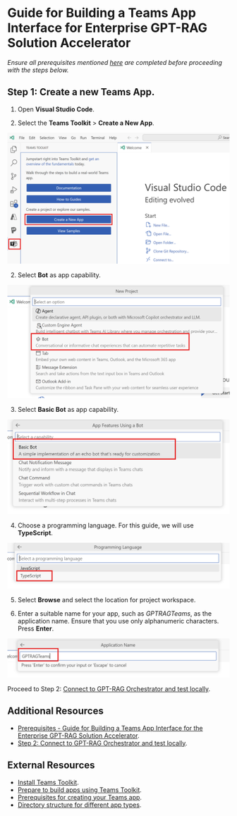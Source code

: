 # Guide for Building a Teams App Interface for Enterprise GPT-RAG Solution Accelerator

*Ensure all prerequisites mentioned [here](TEAMS_INTEGRATION_MAIN.md) are completed before proceeding with the steps below.*

## Step 1: Create a new Teams App.

1. Open **Visual Studio Code**. 

2. Select the **Teams Toolkit** > **Create a New App**.

![Teams Toolkit, Create New App](../media/teams-guide-Step1a.png)

2. Select **Bot** as app capability.

![Bot](../media/teams-guide-Step1b.png)

3. Select **Basic Bot** as app capability.

![Basic Bot](../media/teams-guide-Step1c.png)

4. Choose a programming language. For this guide, we will use **TypeScript**.

![Typescript](../media/teams-guide-Step1d.png)

5. Select **Browse** and select the location for project workspace.

6. Enter a suitable name for your app, such as *GPTRAGTeams*, as the application name. Ensure that you use only alphanumeric characters. Press **Enter**.

![Application Name](../media/teams-guide-Step1e.png)

Proceed to Step 2: [Connect to GPT-RAG Orchestrator and test locally](TEAMS_INTEGRATION_STEP2.md).

## Additional Resources
- [Prerequisites - Guide for Building a Teams App Interface for the Enterprise GPT-RAG Solution Accelerator](TEAMS_INTEGRATION_MAIN.md#prerequisites).
- [Step 2: Connect to GPT-RAG Orchestrator and test locally](TEAMS_INTEGRATION_STEP2.md).

## External Resources
- [Install Teams Toolkit](https://learn.microsoft.com/en-us/microsoftteams/platform/toolkit/install-teams-toolkit?tabs=vscode).
- [Prepare to build apps using Teams Toolkit](https://learn.microsoft.com/en-us/microsoftteams/platform/toolkit/build-environments).
- [Prerequisites for creating your Teams app](https://learn.microsoft.com/en-us/microsoftteams/platform/toolkit/tools-prerequisites).
- [Directory structure for different app types](https://learn.microsoft.com/en-us/microsoftteams/platform/toolkit/create-new-project#directory-structure-for-different-app-types).
